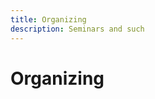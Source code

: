 ```yaml
---
title: Organizing
description: Seminars and such
---
```


# Organizing


<!-- ## [Grad student $\mathcal{M}_{g}$ seminar](./M_gSeminar/)

Geometry of $\mathcal{M}_{g}$ (the moduli of genus $g$ curves). By
grad students, for grad students.
 -->
